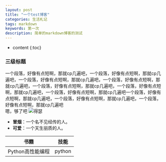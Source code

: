 ```yaml
---
layout: post
title: "一个test博客"
categories: 生活札记
tags: markdown
keywords: 第一次
description: 简单的markdown博客的测试
---
```


* content
{:toc}

### 三级标题
一个段落，好像有点短啊，那就cp几遍吧，一个段落，好像有点短啊，那就cp几遍吧，一个段落，好像有点短啊，那就cp几遍吧，一个段落，好像有点短啊，那就cp几遍吧，一个段落，好像有点短啊，那就cp几遍吧，一个段落，好像有点短啊，那就cp几遍吧，一个段落，好像有点短啊，那就cp几遍吧一个段落，好像有点短啊，那就cp几遍吧，一个段落，好像有点短啊，那就cp几遍吧，一个段落，好像有点短啊，那就cp几遍吧  
嗯，够了吧
![得瑟](https://ws3.sinaimg.cn/large/6af89bc8gw1f8q3b3qu9xg205z0423yj.gif)

- **冒烟**：一个名不见经传的人。
- **可爱**：一个天生丽质的人。


| 书籍 | 技能 |
| ---- | ----|  
| Python高性能编程 | python |